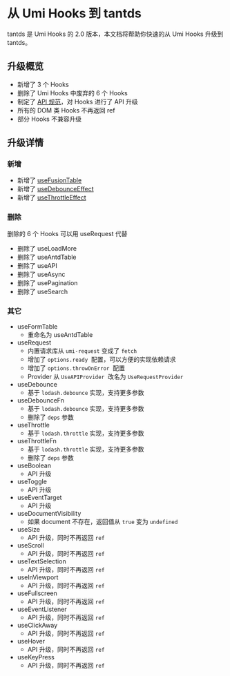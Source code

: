 # 从 Umi Hooks 到 tantds

tantds 是 Umi Hooks 的 2.0 版本，本文档将帮助你快速的从 Umi Hooks 升级到 tantds。

## 升级概览

- 新增了 3 个 Hooks
- 删除了 Umi Hooks 中废弃的 6 个 Hooks
- 制定了 [API 规范](/zh-CN/docs/api)，对 Hooks 进行了 API 升级
- 所有的 DOM 类 Hooks 不再返回 ref
- 部分 Hooks 不兼容升级

## 升级详情

### 新增

- 新增了 [useFusionTable](/zh-CN/hooks/table/use-fusion-table)
- 新增了 [useDebounceEffect](/zh-CN/hooks/life-cycle/use-debounce-effect)
- 新增了 [useThrottleEffect](/zh-CN/hooks/life-cycle/use-throttle-effect)

### 删除

删除的 6 个 Hooks 可以用 useRequest 代替

- 删除了 useLoadMore
- 删除了 useAntdTable
- 删除了 useAPI
- 删除了 useAsync
- 删除了 usePagination
- 删除了 useSearch

### 其它

- useFormTable
  - 重命名为 useAntdTable
- useRequest
  - 内置请求库从 `umi-request` 变成了 `fetch`
  - 增加了 `options.ready`  配置，可以方便的实现依赖请求
  - 增加了 `options.throwOnError`  配置
  - Provider 从 `UseAPIProvider`  改名为 `UseRequestProvider`
- useDebounce
  - 基于 `lodash.debounce` 实现，支持更多参数
- useDebounceFn
  - 基于 `lodash.debounce` 实现，支持更多参数
  - 删除了 `deps` 参数
- useThrottle
  - 基于 `lodash.throttle` 实现，支持更多参数
- useThrottleFn
  - 基于 `lodash.throttle` 实现，支持更多参数
  - 删除了 `deps` 参数
- useBoolean
  - API 升级
- useToggle
  - API 升级
- useEventTarget
  - API 升级
- useDocumentVisibility
  - 如果 document 不存在，返回值从 `true` 变为 `undefined`
- useSize
  - API 升级，同时不再返回 `ref`
- useScroll
  - API 升级，同时不再返回 `ref`
- useTextSelection
  - API 升级，同时不再返回 `ref`
- useInViewport
  - API 升级，同时不再返回 `ref`
- useFullscreen
  - API 升级，同时不再返回 `ref`
- useEventListener
  - API 升级，同时不再返回 `ref`
- useClickAway
  - API 升级，同时不再返回 `ref`
- useHover
  - API 升级，同时不再返回 `ref`
- useKeyPress
  - API 升级，同时不再返回 `ref`
